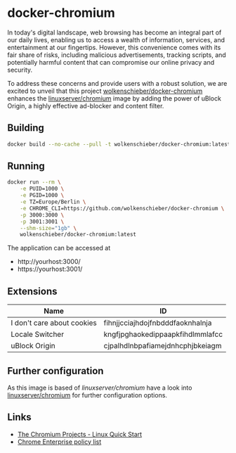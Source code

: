 # docker-chromium

In today's digital landscape, web browsing has become an integral part of our daily lives, enabling us to access a wealth of information, services, and entertainment at our fingertips. However, this convenience comes with its fair share of risks, including malicious advertisements, tracking scripts, and potentially harmful content that can compromise our online privacy and security.

To address these concerns and provide users with a robust solution, we are excited to unveil that this project [wolkenschieber/docker-chromium](https://hub.docker.com/r/wolkenschieber/docker-chromium) enhances the [linuxserver/chromium](https://hub.docker.com/r/linuxserver/chromium) image by adding the power of uBlock Origin, a highly effective ad-blocker and content filter.

## Building

```bash
docker build --no-cache --pull -t wolkenschieber/docker-chromium:latest .
```

## Running

```bash
docker run --rm \
    -e PUID=1000 \
    -e PGID=1000 \
    -e TZ=Europe/Berlin \
    -e CHROME_CLI=https://github.com/wolkenschieber/docker-chromium \
    -p 3000:3000 \
    -p 3001:3001 \
    --shm-size="1gb" \
    wolkenschieber/docker-chromium:latest
```

The application can be accessed at 
- http://yourhost:3000/
- https://yourhost:3001/

## Extensions

| Name | ID |
|---|---|
| I don't care about cookies | fihnjjcciajhdojfnbdddfaoknhalnja |
| Locale Switcher | kngfjpghaokedippaapkfihdlmmlafcc |
| uBlock Origin | cjpalhdlnbpafiamejdnhcphjbkeiagm |

## Further configuration

As this image is based of *linuxserver/chromium* have a look into [linuxserver/chromium](https://github.com/linuxserver/docker-chromium) for further configuration options.

## Links

- [The Chromium Projects - Linux Quick Start](https://www.chromium.org/administrators/linux-quick-start/)
- [Chrome Enterprise policy list](https://chromeenterprise.google/policies/)
